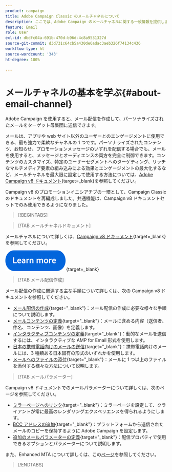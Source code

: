```yaml
---
product: campaign
title: Adobe Campaign Classic のメールチャネルについて
description: ここでは、Adobe Campaign のメールチャネルに関する一般情報を提供します。
feature: Email
role: User
exl-id: dbdfc04a-691b-470d-b96d-4c8a9531327d
source-git-commit: d3d731c64cb5a430de6adac3aeb326f74134c436
workflow-type: ht
source-wordcount: '343'
ht-degree: 100%

---
```


# メールチャネルの基本を学ぶ{#about-email-channel}

Adobe Campaign を使用すると、メール配信を作成して、パーソナライズされたメールをターゲット母集団に送信できます。

メールは、アプリや web サイト以外のユーザーとのエンゲージメントに使用できる、最も強力で柔軟なチャネルの 1 つです。パーソナライズされたコンテンツ、お知らせ、プロモーションメッセージのいずれを配信する場合でも、メールを使用すると、メッセージとオーディエンスの両方を完全に制御できます。コンテンツのカスタマイズ、特定のユーザーセグメントへのターゲティング、リッチなマルチメディア要素の組み込みによる効果とエンゲージメントの最大化するなど、メールチャネルを最大限に設定して使用する方法については、[Adobe Campaign v8 ドキュメント](https://experienceleague.adobe.com/ja/docs/campaign/campaign-v8/send/emails/email){target=_blank}を参照してください。

Campaign v8 のプロモーションイニシアチブの一環として、Campaign Classic のドキュメントを再編成しました。共通機能は、Campaign v8 ドキュメントセットでのみ使用できるようになりました。




>[!BEGINTABS]

>[!TAB メールチャネルドキュメント]

メールチャネルについて詳しくは、[Campaign v8 ドキュメント](https://experienceleague.adobe.com/ja/docs/campaign/campaign-v8/send/emails/email){target=_blank}を参照してください。


[![画像](../../assets/do-not-localize/learn-more-button.svg)](https://experienceleague.adobe.com/ja/docs/campaign/campaign-v8/send/emails/email){target=_blank}


>[!TAB メール配信作成]

メール配信の作成に関連する主な手順について詳しくは、次の Campaign v8 ドキュメントを参照してください。

* [メール配信の作成](https://experienceleague.adobe.com/docs/campaign/campaign-v8/send/emails/email.html?lang=ja){target="_blank"}：メール配信の作成に必要な様々な手順について説明します。
* [メールコンテンツの定義](https://experienceleague.adobe.com/docs/campaign/campaign-v8/send/emails/defining-the-email-content.html?lang=ja){target="_blank"}：メールに含める内容（送信者、件名、コンテンツ、画像）を定義します。
* [インタラクティブコンテンツの定義](https://experienceleague.adobe.com/docs/campaign/campaign-v8/send/emails/defining-interactive-content.html?lang=ja){target="_blank"}：動的なメールを送信するには、インタラクティブな AMP for Email 形式を使用します。
* [日本の携帯電話向けのメールの送信](https://experienceleague.adobe.com/docs/campaign/campaign-v8/send/emails/sending-emails-on-japanese-mobiles.html?lang=ja){target="_blank"}：携帯電話向けのメールには、3 種類ある日本固有の形式のいずれかを使用します。
* [メールへのファイルの添付](https://experienceleague.adobe.com/docs/campaign/campaign-v8/send/emails/attaching-files.html?lang=ja){target="_blank"}：メールに 1 つ以上のファイルを添付する様々な方法について説明します。


>[!TAB メールパラメーター]

Campaign v8 ドキュメントでのメールパラメーターについて詳しくは、次のページを参照してください。

* [ミラーページへのリンク](https://experienceleague.adobe.com/docs/campaign/campaign-v8/send/emails/mirror-page.html?lang=ja){target="_blank"}：ミラーページを設定して、クライアントが常に最高のレンダリングエクスペリエンスを得られるようにします。
* [BCC アドレスの追加](https://experienceleague.adobe.com/docs/campaign/campaign-v8/send/emails/email-bcc.html?lang=ja){target="_blank"}：プラットフォームから送信されたメールのコピーを保持するように Adobe Campaign を設定します。
* [追加のメールパラメーターの定義](https://experienceleague.adobe.com/docs/campaign/campaign-v8/send/emails/email-parameters.html?lang=ja){target="_blank"}：配信プロパティで使用できるオプションとパラメーターについて説明します。

また、Enhanced MTA について詳しくは、この[ページ](sending-with-enhanced-mta.md)を参照してください。

>[!ENDTABS]





<!--
Adobe Campaign lets you mass deliver personalized electronic messages to a target population.

Before starting sending emails:

* Make sure recipient profiles contain at least an email address.
* Learn more about the Adobe Campaign [Delivery best practices](delivery-best-practices.md).
* Read out these sections to learn more about Deliverability: [Deliverability management in Campaign](about-deliverability.md) and [Deliverability best practices guide](https://experienceleague.adobe.com/docs/deliverability-learn/deliverability-best-practice-guide/introduction.html?lang=ja).

The key steps to send an email are as follows:

* [Create an email delivery](creating-an-email-delivery.md)
* [Define the target population](steps-defining-the-target-population.md)
* [Define the email content](defining-the-email-content.md)
* [Send the email](sending-messages.md)
* [Monitor the delivery](about-delivery-monitoring.md)

The sections below provide information that is specific to the email channel. For global information on how to create a delivery, refer to [this section](steps-about-delivery-creation-steps.md).
-->